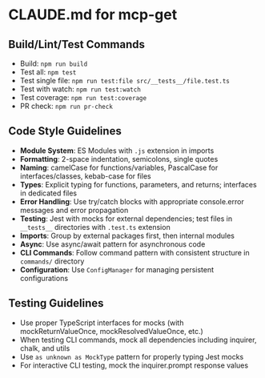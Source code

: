 # CLAUDE.md for mcp-get

## Build/Lint/Test Commands
- Build: `npm run build`
- Test all: `npm test`
- Test single file: `npm run test:file src/__tests__/file.test.ts`
- Test with watch: `npm run test:watch`
- Test coverage: `npm run test:coverage` 
- PR check: `npm run pr-check`

## Code Style Guidelines
- **Module System**: ES Modules with `.js` extension in imports
- **Formatting**: 2-space indentation, semicolons, single quotes
- **Naming**: camelCase for functions/variables, PascalCase for interfaces/classes, kebab-case for files
- **Types**: Explicit typing for functions, parameters, and returns; interfaces in dedicated files
- **Error Handling**: Use try/catch blocks with appropriate console.error messages and error propagation
- **Testing**: Jest with mocks for external dependencies; test files in `__tests__` directories with `.test.ts` extension
- **Imports**: Group by external packages first, then internal modules
- **Async**: Use async/await pattern for asynchronous code
- **CLI Commands**: Follow command pattern with consistent structure in `commands/` directory
- **Configuration**: Use `ConfigManager` for managing persistent configurations

## Testing Guidelines
- Use proper TypeScript interfaces for mocks (with mockReturnValueOnce, mockResolvedValueOnce, etc.)
- When testing CLI commands, mock all dependencies including inquirer, chalk, and utils
- Use `as unknown as MockType` pattern for properly typing Jest mocks
- For interactive CLI testing, mock the inquirer.prompt response values